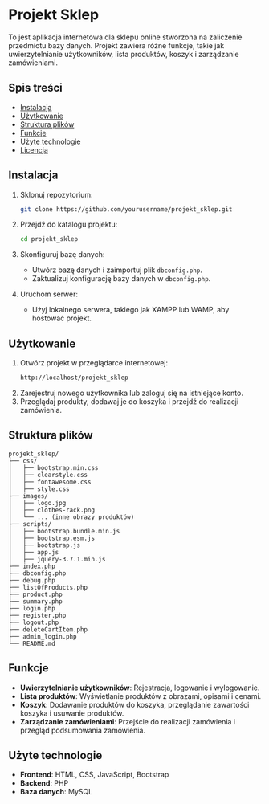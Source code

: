 # Projekt Sklep

To jest aplikacja internetowa dla sklepu online stworzona na zaliczenie przedmiotu bazy danych. Projekt zawiera różne funkcje, takie jak uwierzytelnianie użytkowników, lista produktów, koszyk i zarządzanie zamówieniami.

## Spis treści

- [Instalacja](#instalacja)
- [Użytkowanie](#użytkowanie)
- [Struktura plików](#struktura-plików)
- [Funkcje](#funkcje)
- [Użyte technologie](#użyte-technologie)
- [Licencja](#licencja)

## Instalacja

1. Sklonuj repozytorium:
    ```sh
    git clone https://github.com/yourusername/projekt_sklep.git
    ```
2. Przejdź do katalogu projektu:
    ```sh
    cd projekt_sklep
    ```
3. Skonfiguruj bazę danych:
    - Utwórz bazę danych i zaimportuj plik `dbconfig.php`.
    - Zaktualizuj konfigurację bazy danych w `dbconfig.php`.

4. Uruchom serwer:
    - Użyj lokalnego serwera, takiego jak XAMPP lub WAMP, aby hostować projekt.

## Użytkowanie

1. Otwórz projekt w przeglądarce internetowej:
    ```sh
    http://localhost/projekt_sklep
    ```
2. Zarejestruj nowego użytkownika lub zaloguj się na istniejące konto.
3. Przeglądaj produkty, dodawaj je do koszyka i przejdź do realizacji zamówienia.

## Struktura plików

```
projekt_sklep/
├── css/
│   ├── bootstrap.min.css
│   ├── clearstyle.css
│   ├── fontawesome.css
│   ├── style.css
├── images/
│   ├── logo.jpg
│   ├── clothes-rack.png
│   └── ... (inne obrazy produktów)
├── scripts/
│   ├── bootstrap.bundle.min.js
│   ├── bootstrap.esm.js
│   ├── bootstrap.js
│   ├── app.js
│   ├── jquery-3.7.1.min.js
├── index.php
├── dbconfig.php
├── debug.php
├── listOfProducts.php
├── product.php
├── summary.php
├── login.php
├── register.php
├── logout.php
├── deleteCartItem.php
├── admin_login.php
└── README.md
```

## Funkcje

- **Uwierzytelnianie użytkowników**: Rejestracja, logowanie i wylogowanie.
- **Lista produktów**: Wyświetlanie produktów z obrazami, opisami i cenami.
- **Koszyk**: Dodawanie produktów do koszyka, przeglądanie zawartości koszyka i usuwanie produktów.
- **Zarządzanie zamówieniami**: Przejście do realizacji zamówienia i przegląd podsumowania zamówienia.

## Użyte technologie

- **Frontend**: HTML, CSS, JavaScript, Bootstrap
- **Backend**: PHP
- **Baza danych**: MySQL
